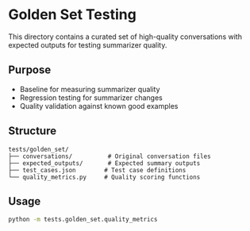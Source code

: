 # Golden Set Testing

This directory contains a curated set of high-quality conversations with expected outputs for testing summarizer quality.

## Purpose
- Baseline for measuring summarizer quality
- Regression testing for summarizer changes
- Quality validation against known good examples

## Structure
```
tests/golden_set/
├── conversations/          # Original conversation files
├── expected_outputs/       # Expected summary outputs
├── test_cases.json        # Test case definitions
└── quality_metrics.py     # Quality scoring functions
```

## Usage
```bash
python -m tests.golden_set.quality_metrics
```
